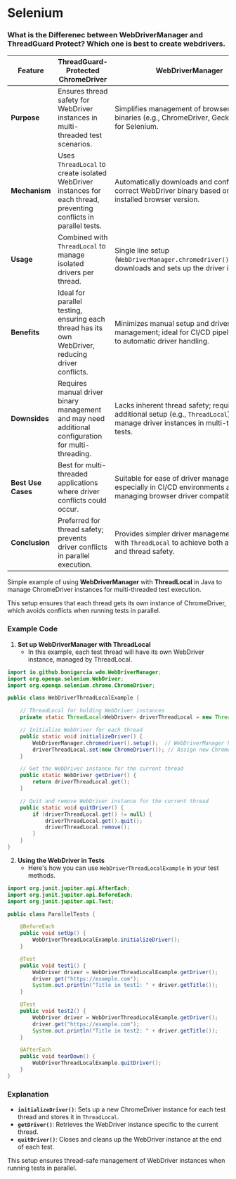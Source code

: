 # Selenium

### What is the Differenec between WebDriverManager and ThreadGuard Protect? Which one is best to create webdrivers.

| Feature                      | **ThreadGuard-Protected ChromeDriver**                                                                                     | **WebDriverManager**                                                                                                         |
|------------------------------|-----------------------------------------------------------------------------------------------------------------------------|-----------------------------------------------------------------------------------------------------------------------------|
| **Purpose**                  | Ensures thread safety for WebDriver instances in multi-threaded test scenarios.                                             | Simplifies management of browser driver binaries (e.g., ChromeDriver, GeckoDriver) for Selenium.                            |
| **Mechanism**                | Uses `ThreadLocal` to create isolated WebDriver instances for each thread, preventing conflicts in parallel tests.          | Automatically downloads and configures the correct WebDriver binary based on the installed browser version.                 |
| **Usage**                    | Combined with `ThreadLocal` to manage isolated drivers per thread.                                                          | Single line setup (`WebDriverManager.chromedriver().setup();`) downloads and sets up the driver if needed.                  |
| **Benefits**                 | Ideal for parallel testing, ensuring each thread has its own WebDriver, reducing driver conflicts.                          | Minimizes manual setup and driver management; ideal for CI/CD pipelines due to automatic driver handling.                  |
| **Downsides**                | Requires manual driver binary management and may need additional configuration for multi-threading.                        | Lacks inherent thread safety; requires additional setup (e.g., `ThreadLocal`) to manage driver instances in multi-threaded tests. |
| **Best Use Cases**           | Best for multi-threaded applications where driver conflicts could occur.                                                    | Suitable for ease of driver management, especially in CI/CD environments and when managing browser driver compatibility.    |
| **Conclusion**               | Preferred for thread safety; prevents driver conflicts in parallel execution.                                              | Provides simpler driver management; use with `ThreadLocal` to achieve both automation and thread safety.                    |

Simple example of using **WebDriverManager** with **ThreadLocal** in Java to manage ChromeDriver instances for multi-threaded test execution.

This setup ensures that each thread gets its own instance of ChromeDriver, which avoids conflicts when running tests in parallel.

### Example Code

1. **Set up WebDriverManager with ThreadLocal**
   - In this example, each test thread will have its own WebDriver instance, managed by ThreadLocal.

```java
import io.github.bonigarcia.wdm.WebDriverManager;
import org.openqa.selenium.WebDriver;
import org.openqa.selenium.chrome.ChromeDriver;

public class WebDriverThreadLocalExample {

    // ThreadLocal for holding WebDriver instances
    private static ThreadLocal<WebDriver> driverThreadLocal = new ThreadLocal<>();

    // Initialize WebDriver for each thread
    public static void initializeDriver() {
        WebDriverManager.chromedriver().setup();  // WebDriverManager handles driver binary management
        driverThreadLocal.set(new ChromeDriver()); // Assign new ChromeDriver instance to each thread
    }

    // Get the WebDriver instance for the current thread
    public static WebDriver getDriver() {
        return driverThreadLocal.get();
    }

    // Quit and remove WebDriver instance for the current thread
    public static void quitDriver() {
        if (driverThreadLocal.get() != null) {
            driverThreadLocal.get().quit();
            driverThreadLocal.remove();
        }
    }
}
```

2. **Using the WebDriver in Tests**
   - Here's how you can use `WebDriverThreadLocalExample` in your test methods.

```java
import org.junit.jupiter.api.AfterEach;
import org.junit.jupiter.api.BeforeEach;
import org.junit.jupiter.api.Test;

public class ParallelTests {

    @BeforeEach
    public void setUp() {
        WebDriverThreadLocalExample.initializeDriver();
    }

    @Test
    public void test1() {
        WebDriver driver = WebDriverThreadLocalExample.getDriver();
        driver.get("https://example.com");
        System.out.println("Title in test1: " + driver.getTitle());
    }

    @Test
    public void test2() {
        WebDriver driver = WebDriverThreadLocalExample.getDriver();
        driver.get("https://example.com");
        System.out.println("Title in test2: " + driver.getTitle());
    }

    @AfterEach
    public void tearDown() {
        WebDriverThreadLocalExample.quitDriver();
    }
}
```

### Explanation

- **`initializeDriver()`**: Sets up a new ChromeDriver instance for each test thread and stores it in `ThreadLocal`.
- **`getDriver()`**: Retrieves the WebDriver instance specific to the current thread.
- **`quitDriver()`**: Closes and cleans up the WebDriver instance at the end of each test.

This setup ensures thread-safe management of WebDriver instances when running tests in parallel.